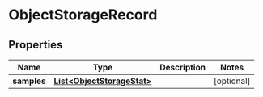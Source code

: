 # ObjectStorageRecord

## Properties
Name | Type | Description | Notes
------------ | ------------- | ------------- | -------------
**samples** | [**List&lt;ObjectStorageStat&gt;**](ObjectStorageStat.md) |  |  [optional]
